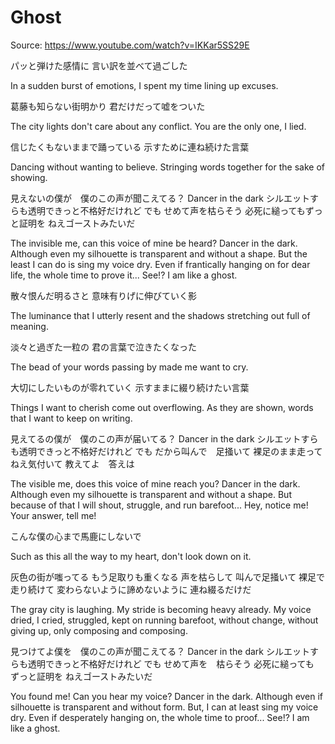 # Ghost

Source: https://www.youtube.com/watch?v=IKKar5SS29E

パッと弾けた感情に
言い訳を並べて過ごした

In a sudden burst of emotions,
I spent my time lining up excuses.

葛藤も知らない街明かり
君だけだって嘘をついた

The city lights don't care about any conflict.
You are the only one, I lied.

信じたくもないままで踊っている
示すために連ね続けた言葉

Dancing without wanting to believe.
Stringing words together for the sake of showing.

見えないの僕が　僕のこの声が聞こえてる？
Dancer in the dark
シルエットすらも透明できっと不格好だけれど
でも
せめて声を枯らそう
必死に縋ってもずっと証明を
ねえゴーストみたいだ

The invisible me, can this voice of mine be heard?
Dancer in the dark.
Although even my silhouette is transparent and without a shape.
But the least I can do is sing my voice dry.
Even if frantically hanging on for dear life, the whole time to prove it...
See!? I am like a ghost.

散々恨んだ明るさと
意味有りげに伸びていく影

The luminance that I utterly resent and 
the shadows stretching out full of meaning.

淡々と過ぎた一粒の
君の言葉で泣きたくなった

The bead of your words passing by made me want to cry.

大切にしたいものが零れていく
示すままに綴り続けたい言葉

Things I want to cherish come out overflowing.
As they are shown, words that I want to keep on writing.

見えてるの僕が　僕のこの声が届いてる？
Dancer in the dark
シルエットすらも透明できっと不格好だけれど
でも
だから叫んで　足掻いて
裸足のまま走って　ねえ気付いて
教えてよ　答えは

The visible me, does this voice of mine reach you?
Dancer in the dark.
Although even my silhouette is transparent and without a shape.
But because of that I will shout, struggle, and run barefoot... 
Hey, notice me!
Your answer, tell me!

こんな僕の心まで馬鹿にしないで

Such as this all the way to my heart, don't look down on it.

灰色の街が嗤ってる
もう足取りも重くなる
声を枯らして
叫んで足掻いて
裸足で走り続けて
変わらないように諦めないように
連ね綴るだけだ

The gray city is laughing.
My stride is becoming heavy already.
My voice dried, I cried, struggled, 
kept on running barefoot,
without change, without giving up,
only composing and composing.

見つけてよ僕を　僕のこの声が聞こえてる？
Dancer in the dark
シルエットすらも透明できっと不格好だけれど
でも
せめて声を　枯らそう
必死に縋っても　ずっと証明を
ねえゴーストみたいだ

You found me! Can you hear my voice?
Dancer in the dark.
Although even if silhouette is transparent and without form.
But, I can at least sing my voice dry.
Even if desperately hanging on, the whole time to proof...
See!? I am like a ghost.

